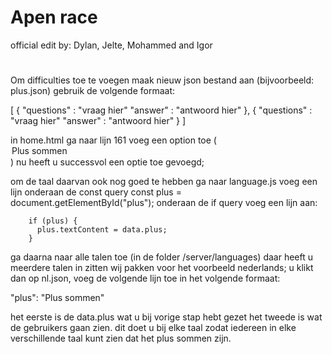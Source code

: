 # Apen race

official edit by:
Dylan, Jelte, Mohammed and Igor
#

Om difficulties toe te voegen maak nieuw json bestand aan (bijvoorbeeld: plus.json)
gebruik de volgende formaat:

[
  {
    "questions" : "vraag hier"
    "answer" : "antwoord hier"
  },
  {
    "questions" : "vraag hier"
    "answer" : "antwoord hier"
  }
]

in home.html
ga naar lijn 161
voeg een option toe ( <option id="plus" value="plus">Plus sommen</option> )
nu heeft u successvol een optie toe gevoegd;

om de taal daarvan ook nog goed te hebben ga naar language.js
voeg een lijn onderaan de const query
const plus = document.getElementById("plus");
onderaan de if query voeg een lijn aan:

        if (plus) {
          plus.textContent = data.plus;
        }

ga daarna naar alle talen toe
(in de folder /server/languages)
daar heeft u meerdere talen in zitten wij pakken voor het voorbeeld nederlands;
u klikt dan op nl.json,
voeg de volgende lijn toe in het volgende formaat:

"plus": "Plus sommen"

het eerste is de data.plus wat u bij vorige stap hebt gezet het tweede is wat de gebruikers gaan zien.
dit doet u bij elke taal zodat iedereen in elke verschillende taal kunt zien dat het plus sommen zijn.
